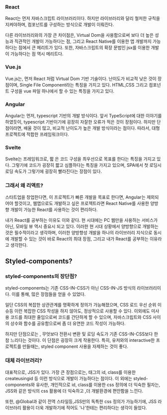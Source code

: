 ### **React**

React는 먼저 자바스크립트 라이브러리이다. 하지만 라이브러리와 달리 철저한 규칙을 지켜야하며, 컴포넌트를 구성하는 방식으로 개발이 이뤄진다.

다른 라이브러리와의 가장 큰 차이점은, Virtual Dom을 사용함으로써 보다 더 높은 성능과 직관적인 개발이 가능하다는 점, 그리고 React Native를 이용한 앱 개발까지 가능하다는 점에서 큰 메리트가 있다. 또한, 자바스크립트의 확장 문법인 jsx를 이용한 개발이 가능하다는 점 역시 메리트다.

### Vue.js

Vue.js는, 먼저 React 처럼 Virtual Dom 기반 기술이다. 난이도가 비교적 낮은 것이 장점이며, Single File Component라는 특징을 가지고 있다. HTML,CSS 그리고 컴포넌트 구성을 vue 파일 하나에서 할 수 있는 특징을 가지고 있다.

### Angular

Angular는 먼저, typescript 기반의 개발 방식이다. 앞서 TypeScript에 대한 이야기를 하였듯이, typescript 기반이기에 굉장히 자잘한 오류가 적은 것이 장점이다. 하지만 단점이라면, 배울 것이 많고, 비교적 난이도가 높은 개발 방식이라는 점이다. 따라서, 대형 프로젝트에 적합한 프레임워크이다.

### Svelte

Svelte는 프레임워크로, 짧 은 코드 구성을 최우선으로 목표를 한다는 특징을 가지고 있다. 그렇기에 코드가 굉장히 짧고 심플하다는 특징을 가지고 있으며, SPA에서 첫 로딩시 로딩 속도가 그렇기에 굉장히 빨라진다는 장점이 있다.

### 그래서 왜 리액트?

스타트업을 창업한다면, 이 프로젝트가 빠른 개발을 목표로 한다면, Angular는 제외되어야 할것이고, 웹앱으로도 개발하고 싶은 프로젝트라면 React Native를 사용한 양방향 개발이 가능한 React를 사용하는 것이 편리하다.

내가 React를 공부하는 이유도 이와 같다. 현 시대에는 PC 웹만을 사용하는 서비스가 아닌, 모바일 뷰 역시 중요시 되고 있다. 이러한 현 시대 상황에서 양방향으로 개발하는 것은 필수적이라고 생각하며, 이러한 양방향성 개발을 하나의 라이브러리 지식으로 동시에 개발할 수 있는 것이 바로 React의 최대 장점, 그리고 내가 React를 공부하는 이유라고 생각한다.

## Styled-components?

### styled-components의 장단점?

styled-components는 기존 CSS-IN-CSS가 아닌 CSS-IN-JS 방식의 라이브러리이다. 이를 통해, 많은 장점들을 얻을 수 있었다.

일단 CSS의 복잡한 상관관계를 명확하게 정의가 가능해졌으며, CSS 로드 우선 순위 이슈등 이런 복잡한 CSS 작성을 하지 않아도, 정상적으로 사용할 수 있다. 이외에도 미사용 코드를 최대한 줄임으로써 코드를 간단하게 할 수 있으며, 자바스크립트와 CSS 사이의 상수와 함수를 공유함으로써 좀 더 유연한 코드 작성이 가능하다.

하지만 단점으로는 , 무엇보다 전환시 변환 및 로딩 속도가 기존 CSS-IN-CSS보다 한참 느리다는 것이다. 이 단점은 굉장히 크게 작용한다. 특히, 유저와의 interactive한 프로젝트를 만들때는, styled component 사용을 자제하는 것이 좋다.

### 대체 라이브러리?

대표적으로, JSS가 있다. 가장 큰 장점으로는, 태그의 id, class를 이용한 createusingid 등 이런 방식으로 개발이 가능하다는 점이다. 이 외에는 styled-components와 유사한, 개인적으로 id, class를 이용한 css 정의에 더 익숙한 필자는, JSS와 같은 방식의 css 활용에 더 익숙하고 ,더 개발환경에 편안함을 느낀다.

또한, @Global과 같이 전역 스타일등,JSS만의 독특한 css 정의가 가능하기에, JSS 라이브러리 활용이 더욱 개발하기에 적어도 '나'한테는 편리하다는 생각이 들었다.
